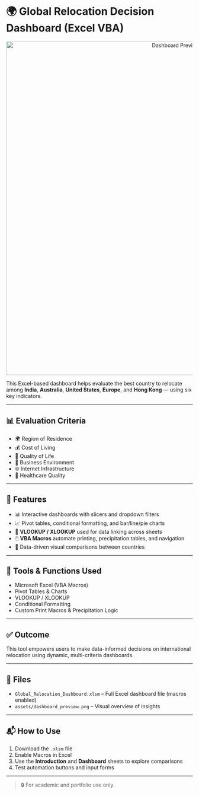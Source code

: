 # 🌍 Global Relocation Decision Dashboard (Excel VBA)

<p align="center">
  <img src=""C:\Users\Beena Tiwari\Desktop\Global-Relocation-Dashboard\dashboard_preview.png"" alt="Dashboard Preview" width="900"/>
</p>

This Excel-based dashboard helps evaluate the best country to relocate among **India**, **Australia**, **United States**, **Europe**, and **Hong Kong** — using six key indicators.

---

## 📊 Evaluation Criteria

- 🌍 Region of Residence
- 💰 Cost of Living
- 🌱 Quality of Life
- 🏢 Business Environment
- 🌐 Internet Infrastructure
- 🏥 Healthcare Quality

---

## 🧠 Features

- 📊 Interactive dashboards with slicers and dropdown filters
- 📈 Pivot tables, conditional formatting, and bar/line/pie charts
- 🧮 **VLOOKUP / XLOOKUP** used for data linking across sheets
- 🖱️ **VBA Macros** automate printing, precipitation tables, and navigation
- 📂 Data-driven visual comparisons between countries

---


## 🚀 Tools & Functions Used

- Microsoft Excel (VBA Macros)
- Pivot Tables & Charts
- VLOOKUP / XLOOKUP
- Conditional Formatting
- Custom Print Macros & Precipitation Logic

---

## ✅ Outcome

This tool empowers users to make data-informed decisions on international relocation using dynamic, multi-criteria dashboards.

---

## 📁 Files

- `Global_Relocation_Dashboard.xlsm` – Full Excel dashboard file (macros enabled)
- `assets/dashboard_preview.png` – Visual overview of insights

---

## 📬 How to Use

1. Download the `.xlsm` file
2. Enable Macros in Excel
3. Use the **Introduction** and **Dashboard** sheets to explore comparisons
4. Test automation buttons and input forms

---

> 🔒 For academic and portfolio use only.
